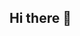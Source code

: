 ## Hi there 👋

<!--
**juanfelipeber/juanfelipeber** is a ✨ _special_ ✨ repository because its `README.md` (this file) appears on your GitHub profile.

Here are some ideas to get you started:

- 🌱 I study Software Engineering at university and focus on technology platforms
- 🔭 Currently, I program in Java. I work on small projects and plan to contribute to open-source on GitHub soon.
-->
